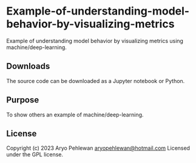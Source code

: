 # Example-of-understanding-model-behavior-by-visualizing-metrics
Example of understanding model behavior by visualizing metrics using machine/deep-learning.

## Downloads
The source code can be downloaded as a Jupyter notebook or Python.

## Purpose
To show others an example of machine/deep-learning.

## License
Copyright (c) 2023 Aryo Pehlewan aryopehlewan@hotmail.com 
Licensed under the GPL license.
